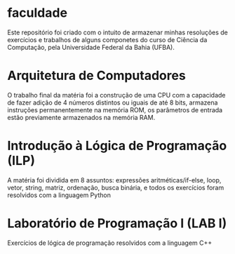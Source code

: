 # faculdade
<p> Este repositório foi criado com o intuito de armazenar minhas resoluções de exercícios e trabalhos de alguns
  componetes do curso de Ciência da Computação, pela Universidade Federal da Bahia (UFBA). </p>
  
  <div>
    <h1>Arquitetura de Computadores</h1>
      <p> O trabalho final da matéria foi a construção de uma CPU com a capacidade de fazer adição de 4 números distintos ou iguais de até 8 bits, armazena instruções permanentemente na memória ROM, os parâmetros de entrada estão previamente armazenados na memória RAM.  </p>
  </div>
  
  <div>
    <h1>Introdução à Lógica de Programação (ILP)</h1>
      <p>A matéria foi dividida em 8 assuntos: expressões aritméticas/if-else, loop, vetor, string, matriz, ordenação, busca binária, e todos os exercícios foram resolvidos com a linguagem Python</p>
  </div>
  
   <div>
    <h1>Laboratório de Programação I (LAB I)</h1>
      <p> Exercícios de lógica de programação resolvidos com a linguagem C++</p>
  </div>
  
